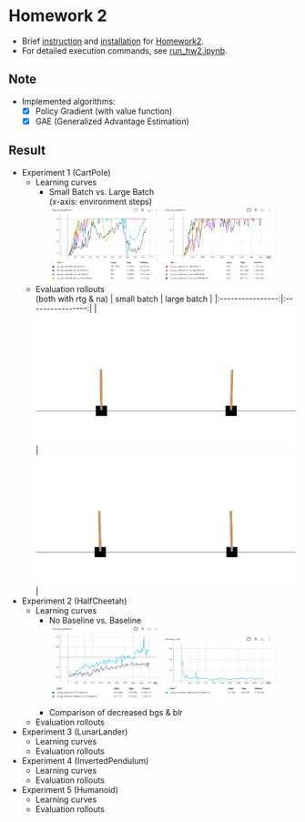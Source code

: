# Homework 2
* Brief [instruction] and [installation] for [Homework2].
* For detailed execution commands, see [run_hw2.ipynb].

## Note
* Implemented algorithms:
  * [x] Policy Gradient (with value function)
  * [x] GAE (Generalized Advantage Estimation)

## Result
* Experiment 1 (CartPole)
  * Learning curves
    * Small Batch vs. Large Batch  
      (x-axis: environment steps)
      <div>
       <img src="results/exp1.png" width="45%" />
       <img src="results/exp1_lb.png" width="45%" />
      </div>
  * Evaluation rollouts  
    (both with rtg & na)
    | small batch      | large batch      |
    |:----------------:|:----------------:|
    |![exp1_rtg_na]    |![exp1_lb_rtg_na] |
* Experiment 2 (HalfCheetah)
  * Learning curves
    * No Baseline vs. Baseline
      <div>
       <img src="results/exp2_baseline eval.png" width="45%" />
       <img src="results/exp2_baseline loss.png" width="45%" />
      </div>
    * Comparison of decreased bgs & blr
  * Evaluation rollouts
* Experiment 3 (LunarLander)
  * Learning curves
  * Evaluation rollouts
* Experiment 4 (InvertedPendulum)
  * Learning curves
  * Evaluation rollouts
* Experiment 5 (Humanoid)
  * Learning curves
  * Evaluation rollouts



[instruction]: instruction.md
[installation]: installation.md
[Homework2]: https://rail.eecs.berkeley.edu/deeprlcourse/deeprlcourse/static/homeworks/hw2.pdf
[run_hw2.ipynb]: cs285/scripts/run_hw2.ipynb
[exp1_rtg_na]: results/exp1_pg_cartpole_rtg_na.gif
[exp1_lb_rtg_na]: results/exp1_pg_cartpole_lb_rtg_na.gif
